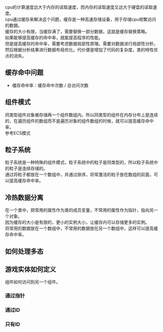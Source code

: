 cpu的计算速度远大于内存的读取速度，而内存的读取速度又远大于硬盘的读取速度。  
cpu通过缓存来解决这个问题，缓存是一种高速存储设备，用于存储cpu频繁访问的数据。  
缓存的大小有限，当缓存满了，需要替换一部分数据，这就是缓存替换策略。  
如果能够提高缓存的命中率，就能提高程序的性能。  
但是提高缓存的命中率，需要考虑数据局部性原理。需要对数据进行局部性分析，然后根据分析结果进行数据布局优化。代价便是增加了代码的复杂度，类的特性优点的消失。

## 缓存命中问题
- 缓存命中率：缓存命中次数 / 总访问次数

## 组件模式
同类型组件对象被存储再一个组件数组内，所以同类型的组件在内存分布上是连续的，在遍历组件的数组而不是遍历对象的组件数组的时候，就可以提高缓存命中率。  
参考ECS模式

## 粒子系统
粒子系统是一种特殊的组件模式，粒子系统中的粒子是同类型的，所以粒子系统中的粒子是连续存储的。  
通过将粒子都放在一个数组中，并通过排序，将常激活的粒子放在数组的前面，可以提高缓存命中率。

## 冷热数据分离
在一个类中，把常用的属性作为类的成员变量，不常用的属性作为指针，指向另一个对象。  
因为缓存的大小是有限的，更小的实例大小，让缓存内可以存储更多的实例。  
将常用的数据放在一个数组中，不常用的数据放在另一个数组中，这样可以提高缓存命中率。

## 如何处理多态

## 游戏实体如何定义
组件如何访问到另一个组件。
### 通过指针

### 通过ID

### 只有ID